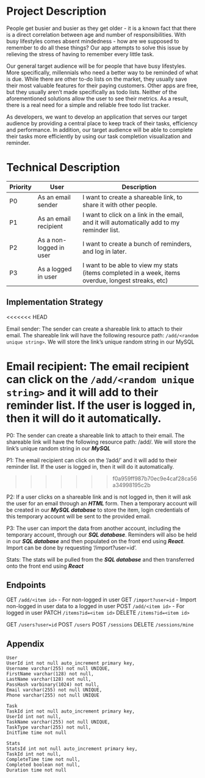 # Project Description

People get busier and busier as they get older - it is a known fact that there is a direct correlation between age and number of responsibilities. With busy lifestyles comes absent mindedness - how are we supposed to remember to do all these things? Our app attempts to solve this issue by relieving the stress of having to remember every little task.

Our general target audience will be for people that have busy lifestyles. More specifically, millennials who need a better way to be reminded of what is due. While there are other to-do lists on the market, they usually save their most valuable features for their paying customers. Other apps are free, but they usually aren’t made specifically as todo lists. Neither of the aforementioned solutions allow the user to see their metrics. As a result, there is a real need for a simple and reliable free todo list tracker.

As developers, we want to develop an application that serves our target audience by providing a central place to keep track of their tasks, efficiency and performance. In addition, our target audience will be able to complete their tasks more efficiently by using our task completion visualization and reminder.

# Technical Description

| Priority | User                    | Description                                                                                         |
| -------- | ----------------------- | --------------------------------------------------------------------------------------------------- |
| P0       | As an email sender      | I want to create a shareable link, to share it with other people.                                   |
| P1       | As an email recipient   | I want to click on a link in the email, and it will automatically add to my reminder list.          |
| P2       | As a non-logged in user | I want to create a bunch of reminders, and log in later.                                            |
| P3       | As a logged in user     | I want to be able to view my stats (items completed in a week, items overdue, longest streaks, etc) |

## Implementation Strategy
<<<<<<< HEAD

Email sender: The sender can create a shareable link to attach to their email. The shareable link will have the following resource path: ```/add/<random unique string>```. We will store the link’s unique random string in our MySQL

Email recipient: The email recipient can click on the ```/add/<random unique string>``` and it will add to their reminder list. If the user is logged in, then it will do it automatically.
=======
P0: The sender can create a shareable link to attach to their email. The shareable link will have the following resource path: /add/<random unique string>. We will store the link’s unique random string in our ***MySQL***

P1: The email recipient can click on the ‘/add/<random unique string>’ and it will add to their reminder list. If the user is logged in, then it will do it automatically.
>>>>>>> f0a959ff987b70ec9e4caf28ca56a34998195c2b

P2: If a user clicks on a shareable link and is not logged in, then it will ask the user for an email through an ***HTML*** form. Then a temporary account will be created in our ***MySQL database*** to store the item, login credentials of this temporary account will be sent to the provided email.

P3: The user can import the data from another account, including the temporary account, through our ***SQL database***. Reminders will also be held in our ***SQL database*** and then populated on the front end using ***React***. Import can be done by requesting ‘/import?user=id’.

Stats: The stats will be pulled from the ***SQL database*** and then transferred onto the front end using ***React***
## Endpoints

GET ```/add/<item id>``` - For non-logged in user
GET ```/import?user=id``` - Import non-logged in user data to a logged in user
POST ```/add/<item id>``` - For logged in user
PATCH ```/items?id=<item id>```
DELETE ```/items?id=<item id>```

GET ```/users?user=id```
POST ```/users```
POST ```/sessions```
DELETE ```/sessions/mine```

## Appendix

```
User
UserId int not null auto_increment primary key,
Username varchar(255) not null UNIQUE,
FirstName varchar(128) not null,
LastName varchar(128) not null,
PassHash varbinary(1024) not null,
Email varchar(255) not null UNIQUE,
Phone varchar(255) not null UNIQUE

Task
TaskId int not null auto_increment primary key,
UserId int not null,
TaskName varchar(255) not null UNIQUE,
TaskType varchar(255) not null,
InitTime time not null

Stats
StatsId int not null auto_increment primary key,
TaskId int not null,
CompleteTime time not null,
Completed boolean not null,
Duration time not null
```
